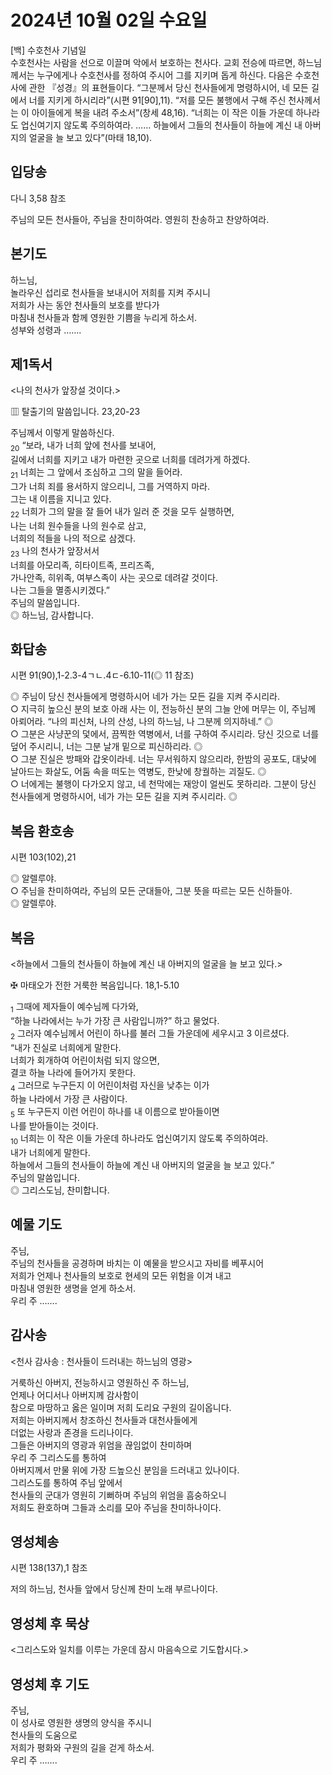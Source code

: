 # 2024년 10월 02일 수요일

[백] 수호천사 기념일  
수호천사는 사람을 선으로 이끌며 악에서 보호하는 천사다. 교회 전승에 따르면, 하느님께서는 누구에게나 수호천사를 정하여 주시어 그를 지키며 돕게 하신다. 다음은 수호천사에 관한 『성경』의 표현들이다. “그분께서 당신 천사들에게 명령하시어, 네 모든 길에서 너를 지키게 하시리라”(시편 91[90],11). “저를 모든 불행에서 구해 주신 천사께서는 이 아이들에게 복을 내려 주소서”(창세 48,16). “너희는 이 작은 이들 가운데 하나라도 업신여기지 않도록 주의하여라. …… 하늘에서 그들의 천사들이 하늘에 계신 내 아버지의 얼굴을 늘 보고 있다”(마태 18,10).


## 입당송

다니 3,58 참조

주님의 모든 천사들아, 주님을 찬미하여라. 영원히 찬송하고 찬양하여라.  
  
## 본기도

하느님,  
놀라우신 섭리로 천사들을 보내시어 저희를 지켜 주시니  
저희가 사는 동안 천사들의 보호를 받다가  
마침내 천사들과 함께 영원한 기쁨을 누리게 하소서.  
성부와 성령과 …….  
  
## 제1독서

<나의 천사가 앞장설 것이다.>

▥ 탈출기의 말씀입니다. 23,20-23

주님께서 이렇게 말씀하신다.  
<sub>20</sub> “보라, 내가 너희 앞에 천사를 보내어,  
길에서 너희를 지키고 내가 마련한 곳으로 너희를 데려가게 하겠다.  
<sub>21</sub> 너희는 그 앞에서 조심하고 그의 말을 들어라.  
그가 너희 죄를 용서하지 않으리니, 그를 거역하지 마라.  
그는 내 이름을 지니고 있다.  
<sub>22</sub> 너희가 그의 말을 잘 들어 내가 일러 준 것을 모두 실행하면,  
나는 너희 원수들을 나의 원수로 삼고,  
너희의 적들을 나의 적으로 삼겠다.  
<sub>23</sub> 나의 천사가 앞장서서  
너희를 아모리족, 히타이트족, 프리즈족,  
가나안족, 히위족, 여부스족이 사는 곳으로 데려갈 것이다.  
나는 그들을 멸종시키겠다.”  
주님의 말씀입니다.  
◎ 하느님, 감사합니다.  
  
## 화답송

시편 91(90),1-2.3-4ㄱㄴ.4ㄷ-6.10-11(◎ 11 참조)

◎ 주님이 당신 천사들에게 명령하시어 네가 가는 모든 길을 지켜 주시리라.  
○ 지극히 높으신 분의 보호 아래 사는 이, 전능하신 분의 그늘 안에 머무는 이, 주님께 아뢰어라. “나의 피신처, 나의 산성, 나의 하느님, 나 그분께 의지하네.” ◎  
○ 그분은 사냥꾼의 덫에서, 끔찍한 역병에서, 너를 구하여 주시리라. 당신 깃으로 너를 덮어 주시리니, 너는 그분 날개 밑으로 피신하리라. ◎  
○ 그분 진실은 방패와 갑옷이라네. 너는 무서워하지 않으리라, 한밤의 공포도, 대낮에 날아드는 화살도, 어둠 속을 떠도는 역병도, 한낮에 창궐하는 괴질도. ◎  
○ 너에게는 불행이 다가오지 않고, 네 천막에는 재앙이 얼씬도 못하리라. 그분이 당신 천사들에게 명령하시어, 네가 가는 모든 길을 지켜 주시리라. ◎  
  
## 복음 환호송

시편 103(102),21

◎ 알렐루야.  
○ 주님을 찬미하여라, 주님의 모든 군대들아, 그분 뜻을 따르는 모든 신하들아.  
◎ 알렐루야.  
  
## 복음

<하늘에서 그들의 천사들이 하늘에 계신 내 아버지의 얼굴을 늘 보고 있다.>

✠ 마태오가 전한 거룩한 복음입니다. 18,1-5.10

<sub>1</sub> 그때에 제자들이 예수님께 다가와,  
“하늘 나라에서는 누가 가장 큰 사람입니까?” 하고 물었다.  
<sub>2</sub> 그러자 예수님께서 어린이 하나를 불러 그들 가운데에 세우시고 3 이르셨다.  
“내가 진실로 너희에게 말한다.  
너희가 회개하여 어린이처럼 되지 않으면,  
결코 하늘 나라에 들어가지 못한다.  
<sub>4</sub> 그러므로 누구든지 이 어린이처럼 자신을 낮추는 이가  
하늘 나라에서 가장 큰 사람이다.  
<sub>5</sub> 또 누구든지 이런 어린이 하나를 내 이름으로 받아들이면  
나를 받아들이는 것이다.  
<sub>10</sub> 너희는 이 작은 이들 가운데 하나라도 업신여기지 않도록 주의하여라.  
내가 너희에게 말한다.  
하늘에서 그들의 천사들이 하늘에 계신 내 아버지의 얼굴을 늘 보고 있다.”  
주님의 말씀입니다.  
◎ 그리스도님, 찬미합니다.  
  
## 예물 기도

주님,  
주님의 천사들을 공경하며 바치는 이 예물을 받으시고 자비를 베푸시어  
저희가 언제나 천사들의 보호로 현세의 모든 위험을 이겨 내고  
마침내 영원한 생명을 얻게 하소서.  
우리 주 …….  
  
## 감사송

<천사 감사송 : 천사들이 드러내는 하느님의 영광>

거룩하신 아버지, 전능하시고 영원하신 주 하느님,  
언제나 어디서나 아버지께 감사함이  
참으로 마땅하고 옳은 일이며 저희 도리요 구원의 길이옵니다.  
저희는 아버지께서 창조하신 천사들과 대천사들에게  
더없는 사랑과 존경을 드리나이다.  
그들은 아버지의 영광과 위엄을 끊임없이 찬미하며  
우리 주 그리스도를 통하여  
아버지께서 만물 위에 가장 드높으신 분임을 드러내고 있나이다.  
그리스도를 통하여 주님 앞에서  
천사들의 군대가 영원히 기뻐하며 주님의 위엄을 흠숭하오니  
저희도 환호하며 그들과 소리를 모아 주님을 찬미하나이다.  
  
## 영성체송

시편 138(137),1 참조

저의 하느님, 천사들 앞에서 당신께 찬미 노래 부르나이다.  
  
## 영성체 후 묵상

<그리스도와 일치를 이루는 가운데 잠시 마음속으로 기도합시다.>  
## 영성체 후 기도

주님,  
이 성사로 영원한 생명의 양식을 주시니  
천사들의 도움으로  
저희가 평화와 구원의 길을 걷게 하소서.  
우리 주 …….